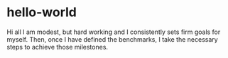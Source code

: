 # hello-world
Hi all
I am modest, but hard working and I consistently sets firm goals for myself.
Then, once I have defined the benchmarks,
I take the necessary steps to achieve those milestones.
